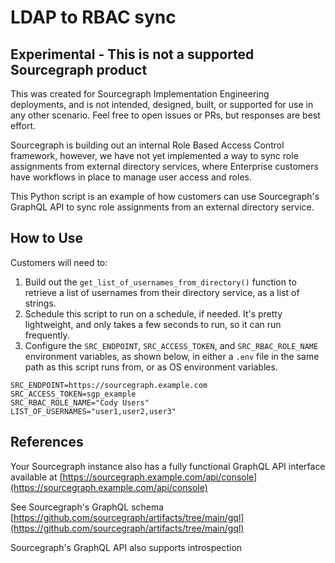# LDAP to RBAC sync

## Experimental - This is not a supported Sourcegraph product
This was created for Sourcegraph Implementation Engineering deployments, and is not intended, designed, built, or supported for use in any other scenario. Feel free to open issues or PRs, but responses are best effort.

Sourcegraph is building out an internal Role Based Access Control framework, however, we have not yet implemented a way to sync role assignments from external directory services, where Enterprise customers have workflows in place to manage user access and roles.

This Python script is an example of how customers can use Sourcegraph's GraphQL API to sync role assignments from an external directory service.

## How to Use

Customers will need to:

1. Build out the `get_list_of_usernames_from_directory()` function to retrieve a list of usernames from their directory service, as a list of strings.
2. Schedule this script to run on a schedule, if needed. It's pretty lightweight, and only takes a few seconds to run, so it can run frequently.
3. Configure the `SRC_ENDPOINT`, `SRC_ACCESS_TOKEN`, and `SRC_RBAC_ROLE_NAME` environment variables, as shown below, in either a `.env` file in the same path as this script runs from, or as OS environment variables.

```env
SRC_ENDPOINT=https://sourcegraph.example.com
SRC_ACCESS_TOKEN=sgp_example
SRC_RBAC_ROLE_NAME="Cody Users"
LIST_OF_USERNAMES="user1,user2,user3"
```

## References

Your Sourcegraph instance also has a fully functional GraphQL API interface available at [https://sourcegraph.example.com/api/console](https://sourcegraph.example.com/api/console)

See Sourcegraph's GraphQL schema [https://github.com/sourcegraph/artifacts/tree/main/gql](https://github.com/sourcegraph/artifacts/tree/main/gql)

Sourcegraph's GraphQL API also supports introspection
